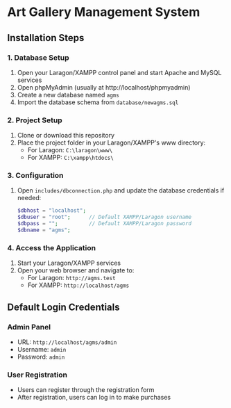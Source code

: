 # Art Gallery Management System

## Installation Steps

### 1. Database Setup

1. Open your Laragon/XAMPP control panel and start Apache and MySQL services
2. Open phpMyAdmin (usually at http://localhost/phpmyadmin)
3. Create a new database named `agms`
4. Import the database schema from `database/newagms.sql`

### 2. Project Setup

1. Clone or download this repository
2. Place the project folder in your Laragon/XAMPP's www directory:
   - For Laragon: `C:\laragon\www\`
   - For XAMPP: `C:\xampp\htdocs\`

### 3. Configuration

1. Open `includes/dbconnection.php` and update the database credentials if needed:
   ```php
   $dbhost = "localhost";
   $dbuser = "root";      // Default XAMPP/Laragon username
   $dbpass = "";          // Default XAMPP/Laragon password
   $dbname = "agms";
   ```

### 4. Access the Application

1. Start your Laragon/XAMPP services
2. Open your web browser and navigate to:
   - For Laragon: `http://agms.test`
   - For XAMPP: `http://localhost/agms`

## Default Login Credentials

### Admin Panel
- URL: `http://localhost/agms/admin`
- Username: `admin`
- Password: `admin`

### User Registration
- Users can register through the registration form
- After registration, users can log in to make purchases

